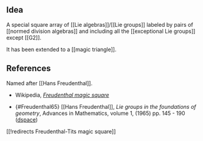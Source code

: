 

## Idea

A special square array of [[Lie algebras]]/[[Lie groups]] labeled by pairs of [[normed division algebras]] and including all the [[exceptional Lie groups]] except [[G2]].

It has been extended to a [[magic triangle]].

## References

Named after [[Hans Freudenthal]].

* Wikipedia, _[Freudenthal magic square](https://en.wikipedia.org/wiki/Freudenthal_magic_square)_

* {#Freudenthal65} [[Hans Freudenthal]], _Lie groups in the foundations of geometry_, Advances in Mathematics, volume 1, (1965) pp. 145 - 190 ([dspace](http://dspace.library.uu.nl/handle/1874/17442))

[[!redirects Freudenthal-Tits magic square]]